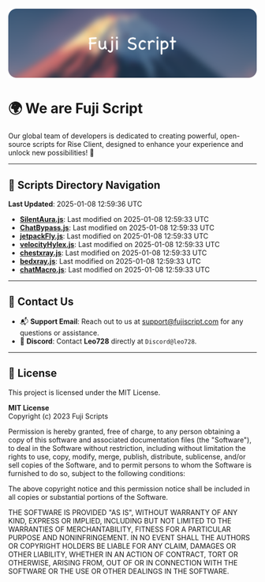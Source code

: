 ![Banner](.github/b.webp)

# 🌍 **We are Fuji Script**

Our global team of developers is dedicated to creating powerful, open-source scripts for Rise Client, designed to enhance your experience and unlock new possibilities! 🌟

---
<!-- SCRIPTS_NAVIGATION_START -->
## 📂 **Scripts Directory Navigation**

**Last Updated**: 2025-01-08 12:59:36 UTC

- **[SilentAura.js](scripts/SilentAura.js)**: Last modified on 2025-01-08 12:59:33 UTC
- **[ChatBypass.js](scripts/ChatBypass.js)**: Last modified on 2025-01-08 12:59:33 UTC
- **[jetpackFly.js](scripts/jetpackFly.js)**: Last modified on 2025-01-08 12:59:33 UTC
- **[velocityHylex.js](scripts/velocityHylex.js)**: Last modified on 2025-01-08 12:59:33 UTC
- **[chestxray.js](scripts/chestxray.js)**: Last modified on 2025-01-08 12:59:33 UTC
- **[bedxray.js](scripts/bedxray.js)**: Last modified on 2025-01-08 12:59:33 UTC
- **[chatMacro.js](scripts/chatMacro.js)**: Last modified on 2025-01-08 12:59:33 UTC

<!-- SCRIPTS_NAVIGATION_END -->

---

## 💬 **Contact Us**  
- 📬 **Support Email**: Reach out to us at [support@fujiscript.com](mailto:support@fujiscript.com) for any questions or assistance.  
- 💬 **Discord**: Contact **Leo728** directly at `Discord@leo728`.

---

## 📜 **License**

This project is licensed under the MIT License.  

**MIT License**  
Copyright (c) 2023 Fuji Scripts  

Permission is hereby granted, free of charge, to any person obtaining a copy of this software and associated documentation files (the "Software"), to deal in the Software without restriction, including without limitation the rights to use, copy, modify, merge, publish, distribute, sublicense, and/or sell copies of the Software, and to permit persons to whom the Software is furnished to do so, subject to the following conditions:  

The above copyright notice and this permission notice shall be included in all copies or substantial portions of the Software.  

THE SOFTWARE IS PROVIDED "AS IS", WITHOUT WARRANTY OF ANY KIND, EXPRESS OR IMPLIED, INCLUDING BUT NOT LIMITED TO THE WARRANTIES OF MERCHANTABILITY, FITNESS FOR A PARTICULAR PURPOSE AND NONINFRINGEMENT. IN NO EVENT SHALL THE AUTHORS OR COPYRIGHT HOLDERS BE LIABLE FOR ANY CLAIM, DAMAGES OR OTHER LIABILITY, WHETHER IN AN ACTION OF CONTRACT, TORT OR OTHERWISE, ARISING FROM, OUT OF OR IN CONNECTION WITH THE SOFTWARE OR THE USE OR OTHER DEALINGS IN THE SOFTWARE.  

